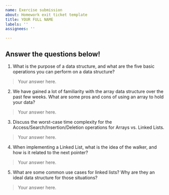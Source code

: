 ```yaml
---
name: Exercise submission
about: Homework exit ticket template
title: YOUR FULL NAME
labels: ''
assignees: ''

---
```


## Answer the questions below! 

1. What is the purpose of a data structure, and what are the five basic operations you can perform on a data structure? 
>Your answer here. 

2. We have gained a lot of familiarity with the array data structure over the past few weeks. What are some pros and cons of using an array to hold your data? 
>Your answer here. 

3. Discuss the worst-case time complexity for the Access/Search/Insertion/Deletion operations for Arrays vs. Linked Lists. 
>Your answer here. 

4. When implementing a Linked List, what is the idea of the walker, and how is it related to the next pointer? 
>Your answer here. 

5. What are some common use cases for linked lists? Why are they an ideal data structure for those situations? 
>Your answer here.
